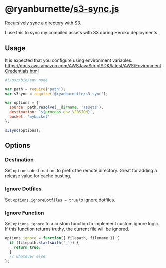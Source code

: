 # @ryanburnette/[s3-sync.js][1]

Recursively sync a directory with S3.

I use this to sync my compiled assets with S3 during Heroku deployments.

## Usage

It is expected that you configure using environment variables.
<https://docs.aws.amazon.com/AWSJavaScriptSDK/latest/AWS/EnvironmentCredentials.html>

```js
#!/usr/bin/env node

var path = require('path');
var s3sync = require('@ryanburnette/s3-sync');

var options = {
  source: path.resolve(__dirname, 'assets'),
  destination: `${process.env.VERSION}`,
  bucket: 'mybucket'
};

s3sync(options);
```

## Options

### Destination

Set `options.destination` to prefix the remote directory. Great for adding a
release value for cache busting.

### Ignore Dotfiles

Set `options.ignoreDotfiles = true` to ignore dotfiles.

### Ignore Function

Set `options.ignore` to a custom function to implement custom ignore logic. If
this function returns truthy, the current file will be ignored.

```javascript
options.ignore = function({ filepath, filename }) {
  if (filepath.startsWith('_')) {
    return true;
  }
  // whatever else
};
```

[1]: https://code.ryanburnette.com/ryanburnette/s3-sync.js
